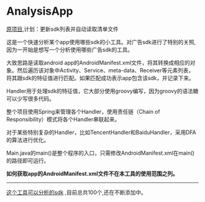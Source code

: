 # AnalysisApp

[原项目](https://github.com/fengzhizi715/AnalysisApp),计划：更新sdk列表并自动读取清单文件

这是一个快速分析某个app使用哪些sdk的小工具。对广告sdk进行了特别的关照,因为一开始是想写一个分析使用哪些广告sdk的工具。

大致思路是读取android app的AndroidManifest.xml文件，将其转换成相应的对象。然后遍历该对象中Activity、Service、meta-data、Receiver等元素列表，将其跟sdk的特征值进行匹配。如果匹配成功表示app包含该sdk，并记录下来。

Handler用于处理sdk的特征值，它大部分使用groovy编写，因为groovy的语法糖可以少写很多代码。

整个项目使用Spring来管理各个Handler，使用责任链（Chain of Responsibility）模式将各个Handler串联起来。

对于某些特别复杂的Handler，比如TencentHandler和BaiduHandler，采用DFA的算法进行优化。

Main.java的main()是整个程序的入口，只需修改AndroidManifest.xml在main()的路径即可运行。

**如何获取app的AndroidManifest.xml文件不在本工具的使用范围之列。**

***

[这个工具可以分析的sdk](SDKs.md) ,目前总共100个,还在不断添加中。
